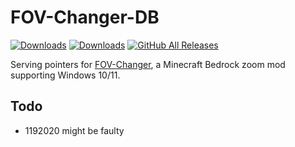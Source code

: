 # FOV-Changer-DB
[![Downloads](https://testing.xroix.me/api/badges/latest-version)](https://testing.xroix.me/api/versions)
[![Downloads](https://testing.xroix.me/api/badges/supported-versions)](https://testing.xroix.me/api/versions)
[![GitHub All Releases](https://img.shields.io/github/downloads/XroixHD/MCBE-Win10-FOV-Changer/total)](https://github.com/xroix/MCBE-Win10-FOV-Changer/releases/latest)

Serving pointers for [FOV-Changer](https://github.com/xroix/MCBE-Win10-FOV-Changer/), a Minecraft Bedrock zoom mod supporting Windows 10/11.

## Todo
 - 1192020 might be faulty